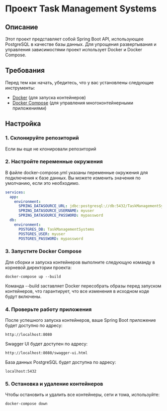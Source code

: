 # Проект Task Management Systems

## Описание

Этот проект представляет собой Spring Boot API, использующее PostgreSQL в качестве базы данных. Для упрощения развертывания и управления зависимостями проект использует Docker и Docker Compose.


## Требования

Перед тем как начать, убедитесь, что у вас установлены следующие инструменты:

- [Docker](https://www.docker.com/get-started) (для запуска контейнеров)
- [Docker Compose](https://docs.docker.com/compose/install/) (для управления многоконтейнерными приложениями)

## Настройка

### 1. Склонируйте репозиторий
Если вы еще не клонировали репозиторий

### 2. Настройте переменные окружения
В файле docker-compose.yml указаны переменные окружения для подключения к базе данных. Вы можете изменить значения по умолчанию, если это необходимо.
```yml
services:
  app:
    environment:
      SPRING_DATASOURCE_URL: jdbc:postgresql://db:5432/TaskManagementSystems
      SPRING_DATASOURCE_USERNAME: myuser
      SPRING_DATASOURCE_PASSWORD: mypassword
  db:
    environment:
      POSTGRES_DB: TaskManagementSystems
      POSTGRES_USER: myuser
      POSTGRES_PASSWORD: mypassword
```
### 3. Запустите Docker Compose
Для сборки и запуска контейнеров выполните следующую команду в корневой директории проекта:
```shell
docker-compose up --build
```
Команда --build заставляет Docker пересобрать образы перед запуском контейнеров, что гарантирует, что все изменения в исходном коде будут включены.
### 4. Проверьте работу приложения
После успешного запуска контейнеров, ваше Spring Boot приложение будет доступно по адресу:
```
http://localhost:8080
```
Swagger UI будет доступен по адресу:
```
http://localhost:8080/swagger-ui.html
```

База данных PostgreSQL будет доступна по адресу:
```
localhost:5432
```
### 5. Остановка и удаление контейнеров
Чтобы остановить и удалить все контейнеры, сети и тома, используйте:
```shell
docker-compose down
```